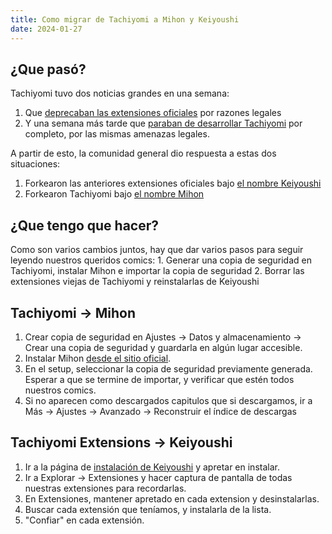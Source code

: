 ```yaml
---
title: Como migrar de Tachiyomi a Mihon y Keiyoushi
date: 2024-01-27
---
```


## ¿Que pasó?

Tachiyomi tuvo dos noticias grandes en una semana:

1. Que [deprecaban las extensiones oficiales](https://tachiyomi.org/news/2024-01-09-extensions-removal) por razones legales
2. Y una semana más tarde que [paraban de desarrollar Tachiyomi](https://tachiyomi.org/news/2024-01-13-goodbye) por completo, por las mismas amenazas legales.

A partir de esto, la comunidad general dio respuesta a estas dos situaciones:

1. Forkearon las anteriores extensiones oficiales bajo [el nombre Keiyoushi](https://keiyoushi.github.io/)
2. Forkearon Tachiyomi bajo [el nombre Mihon](https://mihonapp.netlify.app/)

## ¿Que tengo que hacer?

Como son varios cambios juntos, hay que dar varios pasos para seguir leyendo nuestros queridos comics: 1. Generar una copia de seguridad en Tachiyomi, instalar Mihon e importar la copia de seguridad 2. Borrar las extensiones viejas de Tachiyomi y reinstalarlas de Keiyoushi

## Tachiyomi -> Mihon

1. Crear copia de seguridad en Ajustes -> Datos y almacenamiento -> Crear una copia de seguridad y guardarla en algún lugar accesible.
2. Instalar Mihon [desde el sitio oficial](https://mihonapp.netlify.app/download/).
3. En el setup, seleccionar la copia de seguridad previamente generada. Esperar a que se termine de importar, y verificar que estén todos nuestros comics.
4. Si no aparecen como descargados capitulos que si descargamos, ir a Más -> Ajustes -> Avanzado -> Reconstruir el índice de descargas

## Tachiyomi Extensions -> Keiyoushi

1. Ir a la página de [instalación de Keiyoushi](https://keiyoushi.github.io/docs/guides/getting-started) y apretar en instalar.
2. Ir a Explorar -> Extensiones y hacer captura de pantalla de todas nuestras extensiones para recordarlas.
3. En Extensiones, mantener apretado en cada extension y desinstalarlas.
4. Buscar cada extensión que teníamos, y instalarla de la lista.
5. "Confiar" en cada extensión.
